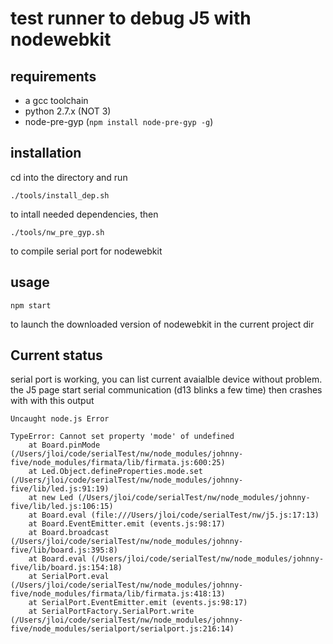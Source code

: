 # test runner to debug J5 with nodewebkit

## requirements

- a gcc toolchain
- python 2.7.x (NOT 3)
- node-pre-gyp (```npm install node-pre-gyp -g```)

## installation

cd into the directory and run 

```
./tools/install_dep.sh
```
to intall needed dependencies, then 
```
./tools/nw_pre_gyp.sh
```
to compile serial port for nodewebkit

## usage

```
npm start
```
to launch the downloaded version of nodewebkit in the current project dir

## Current status

serial port is working, you can list current avaialble device without problem.  
the J5 page start serial communication (d13 blinks a few time) then crashes with with this output 

```
Uncaught node.js Error 

TypeError: Cannot set property 'mode' of undefined
    at Board.pinMode (/Users/jloi/code/serialTest/nw/node_modules/johnny-five/node_modules/firmata/lib/firmata.js:600:25)
    at Led.Object.defineProperties.mode.set (/Users/jloi/code/serialTest/nw/node_modules/johnny-five/lib/led.js:91:19)
    at new Led (/Users/jloi/code/serialTest/nw/node_modules/johnny-five/lib/led.js:106:15)
    at Board.eval (file:///Users/jloi/code/serialTest/nw/j5.js:17:13)
    at Board.EventEmitter.emit (events.js:98:17)
    at Board.broadcast (/Users/jloi/code/serialTest/nw/node_modules/johnny-five/lib/board.js:395:8)
    at Board.eval (/Users/jloi/code/serialTest/nw/node_modules/johnny-five/lib/board.js:154:18)
    at SerialPort.eval (/Users/jloi/code/serialTest/nw/node_modules/johnny-five/node_modules/firmata/lib/firmata.js:418:13)
    at SerialPort.EventEmitter.emit (events.js:98:17)
    at SerialPortFactory.SerialPort.write (/Users/jloi/code/serialTest/nw/node_modules/johnny-five/node_modules/serialport/serialport.js:216:14)
```